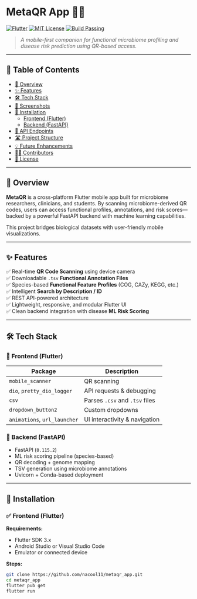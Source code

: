 # MetaQR App 🧬📱
[![Flutter](https://img.shields.io/badge/Flutter-3.19.6-blue.svg?logo=flutter)](https://flutter.dev)
[![MIT License](https://img.shields.io/badge/License-MIT-green.svg)](LICENSE)
[![Build Passing](https://img.shields.io/badge/build-passing-brightgreen.svg)]()

> _A mobile-first companion for functional microbiome profiling and disease risk prediction using QR-based access._

---

## 📖 Table of Contents
- [📱 Overview](#-overview)
- [✨ Features](#-features)
- [🛠️ Tech Stack](#️-tech-stack)
- [🧪 Screenshots](#-screenshots)
- [🚀 Installation](#-installation)
  - [Frontend (Flutter)](#frontend-flutter)
  - [Backend (FastAPI)](#backend-fastapi)
- [📡 API Endpoints](#-api-endpoints)
- [🛣️ Project Structure](#️-project-structure)
- [💡 Future Enhancements](#-future-enhancements)
- [👨‍💻 Contributors](#-contributors)
- [📄 License](#-license)

---

## 📱 Overview

**MetaQR** is a cross-platform Flutter mobile app built for microbiome researchers, clinicians, and students. By scanning microbiome-derived QR codes, users can access functional profiles, annotations, and risk scores—backed by a powerful FastAPI backend with machine learning capabilities.

This project bridges biological datasets with user-friendly mobile visualizations.

---

## ✨ Features

✅ Real-time **QR Code Scanning** using device camera  
✅ Downloadable `.tsv` **Functional Annotation Files**  
✅ Species-based **Functional Feature Profiles** (COG, CAZy, KEGG, etc.)  
✅ Intelligent **Search by Description / ID**  
✅ REST API-powered architecture  
✅ Lightweight, responsive, and modular Flutter UI  
✅ Clean backend integration with disease **ML Risk Scoring**

---

## 🛠️ Tech Stack

### 🔹 Frontend (Flutter)
| Package | Description |
|--------|-------------|
| `mobile_scanner` | QR scanning |
| `dio`, `pretty_dio_logger` | API requests & debugging |
| `csv` | Parses `.csv` and `.tsv` files |
| `dropdown_button2` | Custom dropdowns |
| `animations`, `url_launcher` | UI interactivity & navigation |

### 🔸 Backend (FastAPI)
- FastAPI (`0.115.2`)
- ML risk scoring pipeline (species-based)
- QR decoding + genome mapping
- TSV generation using microbiome annotations
- Uvicorn + Conda-based deployment

---

## 🚀 Installation

### ✅ Frontend (Flutter)

**Requirements:**
- Flutter SDK 3.x
- Android Studio or Visual Studio Code
- Emulator or connected device

**Steps:**
```bash
git clone https://github.com/nacool11/metaqr_app.git
cd metaqr_app
flutter pub get
flutter run
